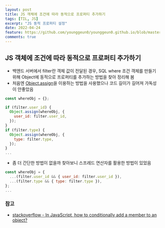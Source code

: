 ```yaml
---
layout: post
title: JS 객체에 조건에 따라 동적으로 프로퍼티 추가하기
tags: [TIL, JS]
excerpt: "JS 동적 프로퍼티 설정"
date: 2022-04-24
feature: https://github.com/younggeun0/younggeun0.github.io/blob/master/_posts/img/til/til.png?raw=true
comments: true
---
```


## JS 객체에 조건에 따라 동적으로 프로퍼티 추가하기

-   백앤드 서버에서 filter란 객체 값이 전달된 경우, SQL where 조건 객체를 만들기 위해 Object에 동적으로 프로퍼티를 추가하는 방법을 찾아 정리해 봄
-   처음엔 [Object.assign](https://developer.mozilla.org/ko/docs/Web/JavaScript/Reference/Global_Objects/Object/assign)을 이용하는 방법을 사용했으나 코드 길이가 길어져 가독성이 안좋았음

```js
const whereObj = {};

if (filter.user_id) {
  Object.assign(whereObj, {
    user_id: filter.user_id,
  });
}
if (filter.type) {
  Object.assign(whereObj, {
    type: filter.type,
  });
}
...
```

-   좀 더 간단한 방법이 없을까 찾아보니 스프레드 연산자를 활용한 방법이 있었음

```js
const whereObj = {
  ...(filter.user_id && { user_id: filter.user_id }),
  ...(filter.type && { type: filter.type }),
};
...
```

### 참고

-   [stackoverflow - In JavaScript, how to conditionally add a member to an object?](https://stackoverflow.com/a/40560953)
